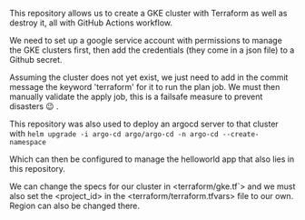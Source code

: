 This repository allows us to create a GKE cluster with Terraform as well as destroy it, all with GitHub Actions workflow.

We need to set up a google service account with permissions to manage the GKE clusters first, then add the credentials (they come in a json file) to a Github secret.

Assuming the cluster does not yet exist, we just need to add in the commit message the keyword 'terraform' for it to run the plan job. We must then manually validate the apply job, this is a failsafe measure to prevent disasters :wink: .

This repository was also used to deploy an argocd server to that cluster with `helm upgrade -i argo-cd argo/argo-cd -n argo-cd --create-namespace`

Which can then be configured to manage the helloworld app that also lies in this repository.

We can change the specs for our cluster in <terraform/gke.tf`> and we must also set the <project_id> in the <terraform/terraform.tfvars> file to our own. Region can also be changed there.

